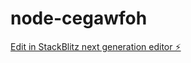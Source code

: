 # node-cegawfoh

[Edit in StackBlitz next generation editor ⚡️](https://stackblitz.com/~/github.com/SavioCastellar/node-cegawfoh)